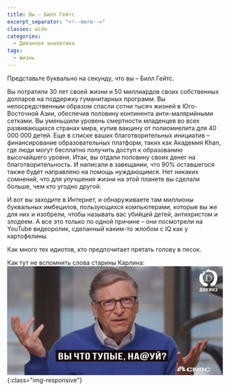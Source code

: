 ```yaml
---
title: Вы – Билл Гейтс
excerpt_separator: "<!--more-->"
classes: wide
categories:
  - Диванная аналитика
tags:
  - жизнь
---
```


Представьте буквально на секунду, что вы – Билл Гейтс.

Вы потратили 30 лет своей жизни и 50 миллиардов своих собственных долларов на поддержку гуманитарных программ. Вы непосредственным образом спасли сотни тысяч жизней в Юго-Восточной Азии, обеспечив половину континента анти-малярийными сетками. Вы уменьшили уровень смертности младенцев во всех развивающихся странах мира, купив вакцину от полиомиелита для 40 000 000 детей. Еще в списке ваших благотворительных инициатив – финансирование образовательных платформ, таких как Академия Khan, где люди могут бесплатно получить доступ к образованию высочайшего уровня.
Итак, вы отдали половину своих денег на благотворительность. И написали в завещании, что 90% оставшегося также будет направлено на помощь нуждающимся. Нет никаких сомнений, что для улучшения жизни на этой планете вы сделали больше, чем кто угодно другой.

И вот вы заходите в Интернет, и обнаруживаете там миллионы буквальных имбецилов, пользующихся компьютерами, которые вы же для них и изобрели, чтобы называть вас убийцей детей, антихристом и злодеем. А все это только по одной причине – они посмотрели на YouTube видеоролик, сделанный каким-то жлобом с IQ как у картофелины.

Как много тех идиотов, кто предпочитает прятать голову в песок.

Как тут не вспомнить слова старины Карлина:
![Bill Gates](https://github.com/dgorpinchuk/blog/raw/master/assets/images/bill-gates.jpg){:class="img-responsive"}